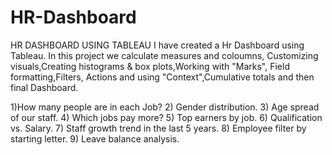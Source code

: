 # HR-Dashboard
HR DASHBOARD USING TABLEAU
I have created a Hr Dashboard using Tableau.
In this project we calculate measures and coloumns, Customizing visuals,Creating histograms & box plots,Working with "Marks", Field formatting,Filters, Actions and using "Context",Cumulative totals and then final Dashboard.

1)How many people are in each Job?
2) Gender distribution.
3) Age spread of our staff.
4) Which jobs pay more?
5) Top earners by job.
6) Qualification vs. Salary.
7) Staff growth trend in the last 5 years.
8) Employee filter by starting letter.
9) Leave balance analysis.

